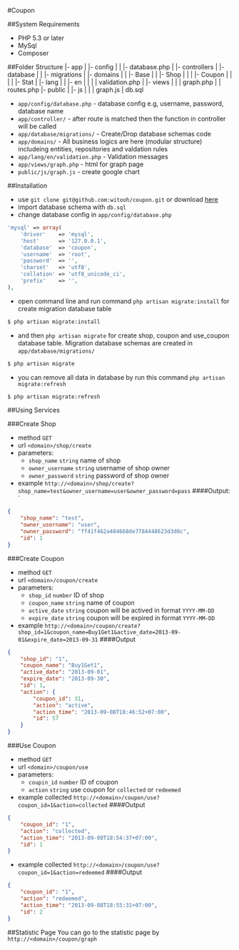 #Coupon


##System Requirements
- PHP 5.3 or later
- MySql
- Composer

##Folder Structure
    |- app
    |  |- config
    |  |  |- database.php
    |  |- controllers
    |  |- database
    |  |  |- migrations
    |  |- domains
    |  |  |- Base
    |  |  |- Shop
    |  |  |  |- Coupon
    |  |  |  |  |- Stat
    |  |- lang
    |  |  |- en
    |  |  |  | validation.php
    |  |- views
    |  |  | graph.php
    |  | routes.php
    |- public
    |  |- js
    |  |  | graph.js
    | db.sql
    
- `app/config/database.php` - database config e.g, username, password, database name
- `app/controller/` - after route is matched then the function in controller will be called
- `app/database/migrations/` - Create/Drop database schemas code
- `app/domains/` - All business logics are here (modular structure) includeing entities, repositories and valdation rules
- `app/lang/en/validation.php` - Validation messages
- `app/views/graph.php` - html for graph page
- `public/js/graph.js` - create google chart

##Installation
- use `git clone git@github.com:witooh/coupon.git` or download [here](https://github.com/witooh/coupon/archive/master.zip)
- import database schema with `db.sql`
- change database config in `app/config/database.php`
```php
'mysql' => array(
    'driver'    => 'mysql',
    'host'      => '127.0.0.1',
    'database'  => 'coupon',
    'username'  => 'root',
    'password'  => '',
    'charset'   => 'utf8',
    'collation' => 'utf8_unicode_ci',
    'prefix'    => '',
),
```
- open command line and run command `php artisan migrate:install` for create migration database table
```sh
$ php artisan migrate:install
```
- and then `php artisan migrate` for create shop, coupon and use_coupon database table. Migration database schemas are created in `app/database/migrations/`
```sh
$ php artisan migrate
```
- you can remove all data in database by run this command `php artisan migrate:refresh`
```sh
$ php artisan migrate:refresh
```

##Using Services

###Create Shop
- method `GET`
- url `<domain>/shop/create`
- parameters:
    - `shop_name` `string` name of shop
    - `owner_username` `string` username of shop owner
    - `owner_password` `string` password of shop owner
- example `http://<domain>/shop/create?shop_name=test&owner_username=user&owner_password=pass`
####Output: `
```json
{
    "shop_name": "test",
    "owner_username": "user",
    "owner_password": "ff41f462a484668de7784448623d3d0c",
    "id": 1
}
```

###Create Coupon
- method `GET`
- url `<domain>/coupon/create`
- parameters:
    - `shop_id` `number` ID of shop
    - `coupon_name` `string` name of coupon
    - `active_date` `string` coupon will be actived in format `YYYY-MM-DD`
    - `expire_date` `string` coupon will be expired in format `YYYY-MM-DD`
- example `http://<domain>/coupon/create?shop_id=1&coupon_name=Buy1Get1&active_date=2013-09-01&expire_date=2013-09-31`
####Output
```json
{
    "shop_id": "1",
    "coupon_name": "Buy1Get1",
    "active_date": "2013-09-01",
    "expire_date": "2013-09-30",
    "id": 1,
    "action": {
        "coupon_id": 31,
        "action": "active",
        "action_time": "2013-09-08T18:46:52+07:00",
        "id": 57
    }
}
```

###Use Coupon
- method `GET`
- url `<domain>/coupon/use`
- parameters:
    - `coupin_id` `number` ID of coupon
    - `action` `string` use coupon for `collected` or `redeemed`
- example collected `http://<domain>/coupon/use?coupon_id=1&action=collected`
####Output
```json
{
    "coupon_id": "1",
    "action": "collected",
    "action_time": "2013-09-08T18:54:37+07:00",
    "id": 1
}
```
- example collected `http://<domain>/coupon/use?coupon_id=1&action=redeemed`
####Output
```json
{
    "coupon_id": "1",
    "action": "redeemed",
    "action_time": "2013-09-08T18:55:31+07:00",
    "id": 2
}
```

##Statistic Page
You can go to the statistic page by `http://<domain>/coupon/graph`